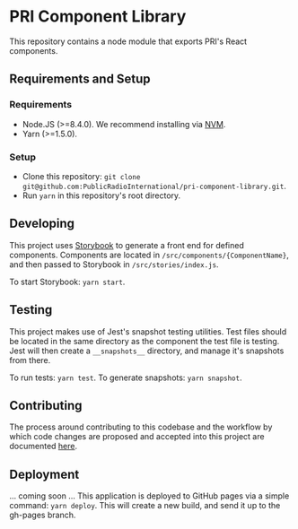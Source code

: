 # PRI Component Library
This repository contains a node module that exports PRI's React components.

## Requirements and Setup
### Requirements
 - Node.JS (>=8.4.0). We recommend installing via [NVM](https://github.com/creationix/nvm).
 - Yarn (>=1.5.0).

### Setup
 - Clone this repository: `git clone git@github.com:PublicRadioInternational/pri-component-library.git`.
 - Run `yarn` in this repository's root directory.

## Developing
This project uses [Storybook](https://github.com/storybooks/storybook) to generate a front end for defined components. Components are located in `/src/components/{ComponentName}`, and then passed to Storybook in `/src/stories/index.js`.

To start Storybook: `yarn start`.

## Testing
This project makes use of Jest's snapshot testing utilities. Test files should be located in the same directory as the component the test file is testing. Jest will then create a `__snapshots__` directory, and manage it's snapshots from there.

To run tests: `yarn test`.
To generate snapshots: `yarn snapshot`.

## Contributing
The process around contributing to this codebase and the workflow by which code changes are proposed and accepted into this project are documented [here](./.github/CONTRIBUTING.md).

## Deployment
... coming soon ...
This application is deployed to GitHub pages via a simple command: `yarn deploy`. This will create a new build, and send it up to the gh-pages branch.
